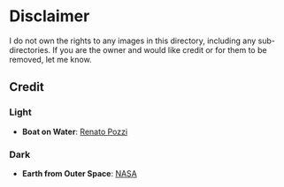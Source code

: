 # Disclaimer

I do not own the rights to any images in this directory, including any sub-
directories. If you are the owner and would like credit or for them to be
removed, let me know.

## Credit

### Light

- **Boat on Water**: [Renato Pozzi](https://unsplash.com/photos/wide-angle-photo-of-boat-on-body-of-water-G4oGYy_ZcsQ)

### Dark

- **Earth from Outer Space**: [NASA](https://unsplash.com/photos/photo-of-outer-space-Q1p7bh3SHj8)
